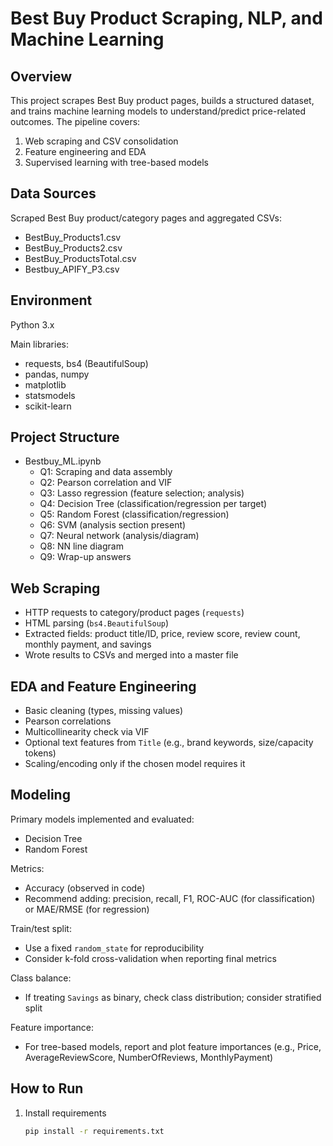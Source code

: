 # Best Buy Product Scraping, NLP, and Machine Learning

## Overview
This project scrapes Best Buy product pages, builds a structured dataset, and trains machine learning models to understand/predict price-related outcomes. The pipeline covers:
1) Web scraping and CSV consolidation
2) Feature engineering and EDA
3) Supervised learning with tree-based models

## Data Sources
Scraped Best Buy product/category pages and aggregated CSVs:
- BestBuy_Products1.csv
- BestBuy_Products2.csv
- BestBuy_ProductsTotal.csv
- Bestbuy_APIFY_P3.csv


## Environment
Python 3.x

Main libraries:
- requests, bs4 (BeautifulSoup)
- pandas, numpy
- matplotlib
- statsmodels
- scikit-learn

## Project Structure
- Bestbuy_ML.ipynb
  - Q1: Scraping and data assembly
  - Q2: Pearson correlation and VIF
  - Q3: Lasso regression (feature selection; analysis)
  - Q4: Decision Tree (classification/regression per target)
  - Q5: Random Forest (classification/regression)
  - Q6: SVM (analysis section present)
  - Q7: Neural network (analysis/diagram)
  - Q8: NN line diagram
  - Q9: Wrap-up answers


## Web Scraping
- HTTP requests to category/product pages (`requests`)
- HTML parsing (`bs4.BeautifulSoup`)
- Extracted fields: product title/ID, price, review score, review count, monthly payment, and savings
- Wrote results to CSVs and merged into a master file

## EDA and Feature Engineering
- Basic cleaning (types, missing values)
- Pearson correlations
- Multicollinearity check via VIF
- Optional text features from `Title` (e.g., brand keywords, size/capacity tokens)
- Scaling/encoding only if the chosen model requires it

## Modeling
Primary models implemented and evaluated:
- Decision Tree
- Random Forest

Metrics:
- Accuracy (observed in code)
- Recommend adding: precision, recall, F1, ROC-AUC (for classification) or MAE/RMSE (for regression)

Train/test split:
- Use a fixed `random_state` for reproducibility
- Consider k-fold cross-validation when reporting final metrics

Class balance:
- If treating `Savings` as binary, check class distribution; consider stratified split

Feature importance:
- For tree-based models, report and plot feature importances (e.g., Price, AverageReviewScore, NumberOfReviews, MonthlyPayment)

## How to Run
1. Install requirements
   ```bash
   pip install -r requirements.txt
